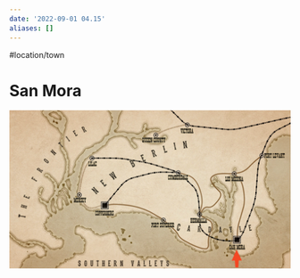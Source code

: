 ```yaml
---
date: '2022-09-01 04.15'
aliases: []
---
```

#location/town 
# San Mora
![](_attachments/Pasted%20image%2020220901161515.png)
